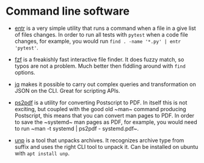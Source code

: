 # Command line software

- [entr](http://eradman.com/entrproject/) is a very simple utility that runs a
  command when a file in a give list of files changes. In order to run all tests
  with `pytest` when a code file changes, for example, you would run `find .
  -name '*.py' | entr 'pytest'`.

- [fzf](https://github.com/junegunn/fzf/) is a freakishly fast interactive file
  finder. It does fuzzy match, so typos are not a problem. Much better then
  fiddling around with `find` options.

- [jq](https://stedolan.github.io/jq/) makes it possible to carry out complex
  queries and transformation on JSON on the CLI. Great for scripting APIs.

- [ps2pdf](https://linux.die.net/man/1/ps2pdf) is a utility for converting
  Postscript to PDF. In itself this is not exciting, but coupled with the good
  old ~man~ command producing Postscript, this means that you can convert man
  pages to PDF. In order to save the ~systemd~ man pages as PDF, for example,
  you would need to run ~man -t systemd | ps2pdf - systemd.pdf~.

- [unp](https://github.com/mitsuhiko/unp) is a tool that unpacks archives. It
  recognizes archive type from suffix and uses the right CLI tool to unpack it.
  Can be installed on ubuntu with `apt install unp`.